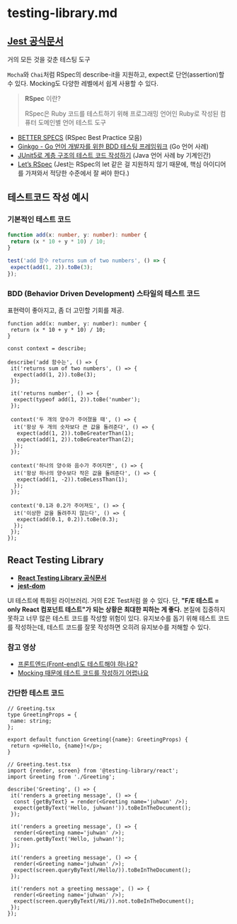 # testing-library.md

## [**Jest 공식문서**](https://jestjs.io/)

거의 모든 것을 갖춘 테스팅 도구

`Mocha`와 `Chai`처럼 RSpec의 describe-it을 지원하고, expect로 단언(assertion)할 수 있다.
Mocking도 다양한 레벨에서 쉽게 사용할 수 있다.

> **RSpec** 이란?
>
> RSpec은 Ruby 코드를 테스트하기 위해 프로그래밍 언어인 Ruby로 작성된 컴퓨터 도메인별 언어 테스트 도구

- [BETTER SPECS](https://www.betterspecs.org/) (RSpec Best Practice 모음)
- [Ginkgo - Go 언어 개발자를 위한 BDD 테스팅 프레임워크](https://youtu.be/gfTsSBRvdqI) (Go 언어 사례)
- [JUnit5로 계층 구조의 테스트 코드 작성하기](https://johngrib.github.io/wiki/junit5-nested/) (Java 언어 사례 by 기계인간)
- [Let’s RSpec](https://github.com/ahastudio/til/blob/main/ruby/20161206-rspec-let.md) (Jest는 RSpec의 let 같은 걸 지원하지 않기 때문에, 핵심 아이디어를 가져와서 적당한 수준에서 잘 써야 한다.)

## 테스트코드 작성 예시

### 기본적인 테스트 코드

```ts
function add(x: number, y: number): number {
 return (x * 10 + y * 10) / 10;
}

test('add 함수 returns sum of two numbers', () => {
 expect(add(1, 2)).toBe(3);
});
```

### BDD (Behavior Driven Development) 스타일의 테스트 코드

표현력이 좋아지고, 좀 더 고민할 기회를 제공.

```tsx
function add(x: number, y: number): number {
 return (x * 10 + y * 10) / 10;
}

const context = describe;

describe('add 함수는', () => {
 it('returns sum of two numbers', () => {
  expect(add(1, 2)).toBe(3);
 });

 it('returns number', () => {
  expect(typeof add(1, 2)).toBe('number');
 });

 context('두 개의 양수가 주어졌을 때', () => {
  it('항상 두 개의 숫자보다 큰 값을 돌려준다', () => {
   expect(add(1, 2)).toBeGreaterThan(1);
   expect(add(1, 2)).toBeGreaterThan(2);
  });
 });

 context('하나의 양수와 음수가 주어지면', () => {
  it('항상 하나의 양수보다 작은 값을 돌려준다', () => {
   expect(add(1, -2)).toBeLessThan(1);
  });
 });

 context('0.1과 0.2가 주어져도', () => {
  it('이상한 값을 돌려주지 않는다', () => {
   expect(add(0.1, 0.2)).toBe(0.3);
  });
 });
});
```

## React Testing Library

- [**React Testing Library 공식문서**](https://testing-library.com/docs/react-testing-library/intro)
- [**jest-dom**](https://testing-library.com/docs/ecosystem-jest-dom/)

UI 테스트에 특화된 라이브러리. 거의 E2E Test처럼 쓸 수 있다.
단, **"F/E 테스트 = only React 컴포넌트 테스트"가 되는 상황은 최대한 피하는 게 좋다.**
본질에 집중하지 못하고 너무 많은 테스트 코드를 작성할 위험이 있다.
유지보수를 돕기 위해 테스트 코드를 작성하는데, 테스트 코드를 잘못 작성하면 오히려 유지보수를 저해할 수 있다.

### 참고 영상

- [프론트엔드(Front-end)도 테스트해야 하나요?](https://youtu.be/-kUmsKRmOnA)
- [Mocking 때문에 테스트 코드를 작성하기 어렵나요](https://youtu.be/RoQtNLl-Wko)

### 간단한 테스트 코드

```tsx
// Greeting.tsx
type GreetingProps = {
 name: string;
};

export default function Greeting({name}: GreetingProps) {
 return <p>Hello, {name}!</p>;
}
```

```tsx
// Greeting.test.tsx
import {render, screen} from '@testing-library/react';
import Greeting from './Greeting';

describe('Greeting', () => {
 it('renders a greeting message', () => {
  const {getByText} = render(<Greeting name='juhwan' />);
  expect(getByText('Hello, juhwan!')).toBeInTheDocument();
 });

 it('renders a greeting message', () => {
  render(<Greeting name='juhwan' />);
  screen.getByText('Hello, juhwan!');
 });

 it('renders a greeting message', () => {
  render(<Greeting name='juhwan' />);
  expect(screen.queryByText(/Hello/)).toBeInTheDocument();
 });

 it('renders not a greeting message', () => {
  render(<Greeting name='juhwan' />);
  expect(screen.queryByText(/Hi/)).not.toBeInTheDocument();
 });
});

```
